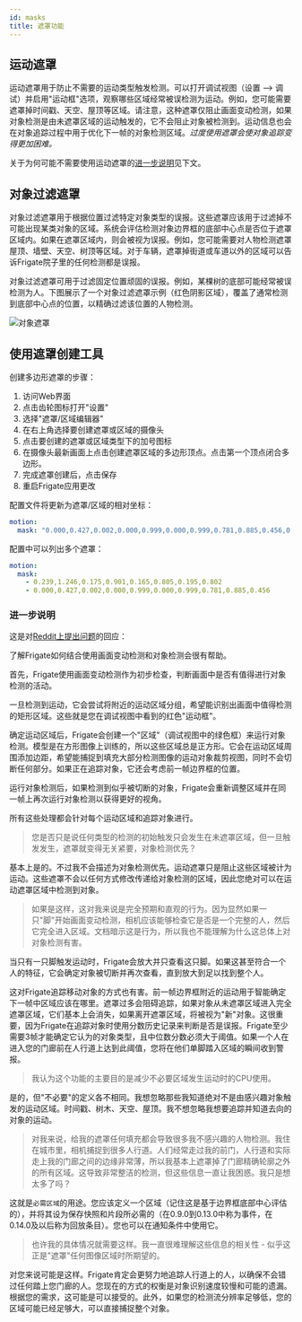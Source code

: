 ```yaml
---
id: masks
title: 遮罩功能
---
```


## 运动遮罩

运动遮罩用于防止不需要的运动类型触发检测。可以打开调试视图（设置 --> 调试）并启用"运动框"选项，观察哪些区域经常被误检测为运动。例如，您可能需要遮罩掉时间戳、天空、屋顶等区域。请注意，这种遮罩仅阻止画面变动检测，如果对象检测是由未遮罩区域的运动触发的，它不会阻止对象被检测到。运动信息也会在对象追踪过程中用于优化下一帧的对象检测区域。_过度使用遮罩会使对象追踪变得更加困难。_

关于为何可能不需要使用运动遮罩的[进一步说明](#进一步说明)见下文。

## 对象过滤遮罩

对象过滤遮罩用于根据位置过滤特定对象类型的误报。这些遮罩应该用于过滤掉不可能出现某类对象的区域。系统会评估检测对象边界框的底部中心点是否位于遮罩区域内。如果在遮罩区域内，则会被视为误报。例如，您可能需要对人物检测遮罩屋顶、墙壁、天空、树顶等区域。对于车辆，遮罩掉街道或车道以外的区域可以告诉Frigate院子里的任何检测都是误报。

对象过滤遮罩可用于过滤固定位置顽固的误报。例如，某棵树的底部可能经常被误检测为人。下图展示了一个对象过滤遮罩示例（红色阴影区域），覆盖了通常检测到底部中心点的位置，以精确过滤该位置的人物检测。

![对象遮罩](/img/bottom-center-mask.jpg)

## 使用遮罩创建工具

创建多边形遮罩的步骤：

1. 访问Web界面
2. 点击齿轮图标打开"设置"
3. 选择"遮罩/区域编辑器"
4. 在右上角选择要创建遮罩或区域的摄像头
5. 点击要创建的遮罩或区域类型下的加号图标
6. 在摄像头最新画面上点击创建遮罩区域的多边形顶点。点击第一个顶点闭合多边形。
7. 完成遮罩创建后，点击保存
8. 重启Frigate应用更改

配置文件将更新为遮罩/区域的相对坐标：

```yaml
motion:
  mask: "0.000,0.427,0.002,0.000,0.999,0.000,0.999,0.781,0.885,0.456,0.700,0.424,0.701,0.311,0.507,0.294,0.453,0.347,0.451,0.400"
```

配置中可以列出多个遮罩：

```yaml
motion:
  mask:
    - 0.239,1.246,0.175,0.901,0.165,0.805,0.195,0.802
    - 0.000,0.427,0.002,0.000,0.999,0.000,0.999,0.781,0.885,0.456
```

### 进一步说明

这是对[Reddit上提出问题](https://www.reddit.com/r/homeautomation/comments/ppxdve/replacing_my_doorbell_with_a_security_camera_a_6/hd876w4?utm_source=share&utm_medium=web2x&context=3)的回应：

了解Frigate如何结合使用画面变动检测和对象检测会很有帮助。

首先，Frigate使用画面变动检测作为初步检查，判断画面中是否有值得进行对象检测的活动。

一旦检测到运动，它会尝试将附近的运动区域分组，希望能识别出画面中值得检测的矩形区域。这些就是您在调试视图中看到的红色"运动框"。

确定运动区域后，Frigate会创建一个"区域"（调试视图中的绿色框）来运行对象检测。模型是在方形图像上训练的，所以这些区域总是正方形。它会在运动区域周围添加边距，希望能捕捉到填充大部分检测图像的运动对象裁剪视图，同时不会切断任何部分。如果正在追踪对象，它还会考虑前一帧边界框的位置。

运行对象检测后，如果检测到似乎被切断的对象，Frigate会重新调整区域并在同一帧上再次运行对象检测以获得更好的视角。

所有这些处理都会针对每个运动区域和追踪对象进行。

> 您是否只是说任何类型的检测的初始触发只会发生在未遮罩区域，但一旦触发发生，遮罩就变得无关紧要，对象检测优先？

基本上是的。不过我不会描述为对象检测优先。运动遮罩只是阻止这些区域被计为运动。这些遮罩不会以任何方式修改传递给对象检测的区域，因此您绝对可以在运动遮罩区域中检测到对象。

> 如果是这样，这对我来说是完全预期和直观的行为。因为显然如果一只"脚"开始画面变动检测，相机应该能够检查它是否是一个完整的人，然后它完全进入区域。文档暗示这是行为，所以我也不能理解为什么这总体上对对象检测有害。

当只有一只脚触发运动时，Frigate会放大并只查看这只脚。如果这甚至符合一个人的特征，它会确定对象被切断并再次查看，直到放大到足以找到整个人。

这对Frigate追踪移动对象的方式也有害。前一帧边界框附近的运动用于智能确定下一帧中区域应该在哪里。遮罩过多会阻碍追踪，如果对象从未遮罩区域进入完全遮罩区域，它们基本上会消失，如果离开遮罩区域，将被视为"新"对象。这很重要，因为Frigate在追踪对象时使用分数历史记录来判断是否是误报。Frigate至少需要3帧才能确定它认为的对象类型，且中位数分数必须大于阈值。如果一个人在进入您的门廊前在人行道上达到此阈值，您将在他们单脚踏入区域的瞬间收到警报。

> 我认为这个功能的主要目的是减少不必要区域发生运动时的CPU使用。

是的，但"不必要"的定义各不相同。我想忽略那些我知道绝对不是由感兴趣对象触发的运动区域。时间戳、树木、天空、屋顶。我不想忽略我想要追踪并知道去向的对象的运动。

> 对我来说，给我的遮罩任何填充都会导致很多我不感兴趣的人物检测。我住在城市里，相机捕捉到很多人行道。人们经常走过我的前门，人行道和实际走上我的门廊之间的边缘非常薄，所以我基本上遮罩掉了门廊精确轮廓之外的所有区域。这导致非常整洁的检测，但这些信息一直让我困惑。我只是想太多了吗？

这就是`必需区域`的用途。您应该定义一个区域（记住这是基于边界框底部中心评估的），并将其设为保存快照和片段所必需的（在0.9.0到0.13.0中称为事件，在0.14.0及以后称为回放条目）。您也可以在通知条件中使用它。

> 也许我的具体情况就需要这样。我一直很难理解这些信息的相关性 - 似乎这正是"遮罩"任何图像区域时所期望的。

对您来说可能是这样。Frigate肯定会更努力地追踪人行道上的人，以确保不会错过任何踏上您门廊的人。您现在的方式的权衡是对象识别速度较慢和可能的遗漏。根据您的需求，这可能是可以接受的。此外，如果您的检测流分辨率足够低，您的区域可能已经足够大，可以直接捕捉整个对象。